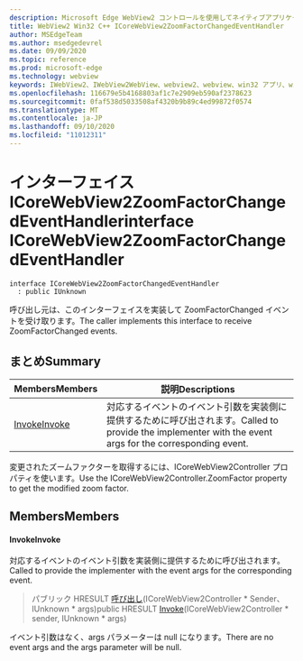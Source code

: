 ```yaml
---
description: Microsoft Edge WebView2 コントロールを使用してネイティブアプリケーションに web 技術 (HTML、CSS、JavaScript) を埋め込む
title: WebView2 Win32 C++ ICoreWebView2ZoomFactorChangedEventHandler
author: MSEdgeTeam
ms.author: msedgedevrel
ms.date: 09/09/2020
ms.topic: reference
ms.prod: microsoft-edge
ms.technology: webview
keywords: IWebView2、IWebView2WebView、webview2、webview、win32 アプリ、win32、edge、ICoreWebView2、ICoreWebView2Controller、browser control、edge html、ICoreWebView2ZoomFactorChangedEventHandler
ms.openlocfilehash: 116679e5b4168803af1c7e2909eb590af2378623
ms.sourcegitcommit: 0faf538d5033508af4320b9b89c4ed99872f0574
ms.translationtype: MT
ms.contentlocale: ja-JP
ms.lasthandoff: 09/10/2020
ms.locfileid: "11012311"
---
```

# <span data-ttu-id="e7666-104">インターフェイス ICoreWebView2ZoomFactorChangedEventHandler</span><span class="sxs-lookup"><span data-stu-id="e7666-104">interface ICoreWebView2ZoomFactorChangedEventHandler</span></span> 

```
interface ICoreWebView2ZoomFactorChangedEventHandler
  : public IUnknown
```

<span data-ttu-id="e7666-105">呼び出し元は、このインターフェイスを実装して ZoomFactorChanged イベントを受け取ります。</span><span class="sxs-lookup"><span data-stu-id="e7666-105">The caller implements this interface to receive ZoomFactorChanged events.</span></span>

## <span data-ttu-id="e7666-106">まとめ</span><span class="sxs-lookup"><span data-stu-id="e7666-106">Summary</span></span>

 <span data-ttu-id="e7666-107">Members</span><span class="sxs-lookup"><span data-stu-id="e7666-107">Members</span></span>                        | <span data-ttu-id="e7666-108">説明</span><span class="sxs-lookup"><span data-stu-id="e7666-108">Descriptions</span></span>
--------------------------------|---------------------------------------------
[<span data-ttu-id="e7666-109">Invoke</span><span class="sxs-lookup"><span data-stu-id="e7666-109">Invoke</span></span>](#invoke) | <span data-ttu-id="e7666-110">対応するイベントのイベント引数を実装側に提供するために呼び出されます。</span><span class="sxs-lookup"><span data-stu-id="e7666-110">Called to provide the implementer with the event args for the corresponding event.</span></span>

<span data-ttu-id="e7666-111">変更されたズームファクターを取得するには、ICoreWebView2Controller プロパティを使います。</span><span class="sxs-lookup"><span data-stu-id="e7666-111">Use the ICoreWebView2Controller.ZoomFactor property to get the modified zoom factor.</span></span>

## <span data-ttu-id="e7666-112">Members</span><span class="sxs-lookup"><span data-stu-id="e7666-112">Members</span></span>

#### <span data-ttu-id="e7666-113">Invoke</span><span class="sxs-lookup"><span data-stu-id="e7666-113">Invoke</span></span> 

<span data-ttu-id="e7666-114">対応するイベントのイベント引数を実装側に提供するために呼び出されます。</span><span class="sxs-lookup"><span data-stu-id="e7666-114">Called to provide the implementer with the event args for the corresponding event.</span></span>

> <span data-ttu-id="e7666-115">パブリック HRESULT [呼び出し](#invoke)(ICoreWebView2Controller \* Sender、IUnknown \* args)</span><span class="sxs-lookup"><span data-stu-id="e7666-115">public HRESULT [Invoke](#invoke)(ICoreWebView2Controller \* sender, IUnknown \* args)</span></span>

<span data-ttu-id="e7666-116">イベント引数はなく、args パラメーターは null になります。</span><span class="sxs-lookup"><span data-stu-id="e7666-116">There are no event args and the args parameter will be null.</span></span>

